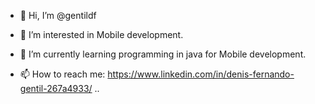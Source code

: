 - 👋 Hi, I’m @gentildf
- 👀 I’m interested in Mobile development.
- 🌱 I’m currently learning programming in java for Mobile development.

- 📫 How to reach me: https://www.linkedin.com/in/denis-fernando-gentil-267a4933/
..
<!---
gentildf/gentildf is a ✨ special ✨ repository because its `README.md` (this file) appears on your GitHub profile.
You can click the Preview link to take a look at your changes.
--->
